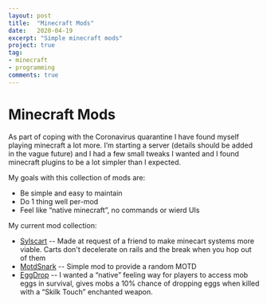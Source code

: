 ```yaml
---
layout: post
title:  "Minecraft Mods"
date:   2020-04-19
excerpt: "Simple minecraft mods"
project: true
tag:
- minecraft 
- programming
comments: true
---
```


Minecraft Mods
==============

As part of coping with the Coronavirus quarantine I have found myself playing minecraft a lot more. I’m starting a server (details should be added in the vague future) and I had a few small tweaks I wanted and I found minecraft plugins to be a lot simpler than I expected. 

My goals with this collection of mods are:
- Be simple and easy to maintain
- Do 1 thing well per-mod
- Feel like “native minecraft”, no commands or wierd UIs

My current mod collection:
- [Sylscart](https://github.com/MiasmaSpace/SylsCarts)
-- Made at request of a friend to make minecart systems more viable. Carts don't decelerate on rails and the break when you hop out of them
- [MotdSnark](https://github.com/MiasmaSpace/MotdSnark)
-- Simple mod to provide a random MOTD
- [EggDrop](https://github.com/MiasmaSpace/EggDrop)
-- I wanted a “native” feeling way for players to access mob eggs in survival, gives mobs a 10% chance of dropping eggs when killed with a “Skilk Touch” enchanted weapon.


